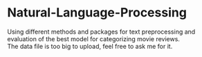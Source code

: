 # Natural-Language-Processing
Using different methods and packages for text preprocessing and evaluation of the best model for categorizing movie reviews.<br>
The data file is too big to upload, feel free to ask me for it.
